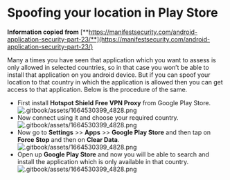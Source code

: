 # Spoofing your location in Play Store

**Information copied from** [**https://manifestsecurity.com/android-application-security-part-23/**](https://manifestsecurity.com/android-application-security-part-23/)

Many a times you have seen that application which you want to assess is only allowed in selected countries, so in that case you won’t be able to install that application on you android device. But if you can spoof your location to that country in which the application is allowed then you can get access to that application. Below is the procedure of the same.

* First install **Hotspot Shield Free VPN Proxy** from Google Play Store.\
  ![.gitbook/assets/1664530399_4828.png](https://i.imgur.com/0XrmuKY.png)
* Now connect using it and choose your required country.\
  ![.gitbook/assets/1664530399_4828.png](https://i.imgur.com/Z0WHrZX.png)
* Now go to **Settings** >> **Apps** >> **Google Play Store** and then tap on **Force Stop** and then on **Clear Data**.\
  ![.gitbook/assets/1664530399_4828.png](https://i.imgur.com/sjFrr67.png)
* Open up **Google Play Store** and now you will be able to search and install the application which is only available in that country.\
  ![.gitbook/assets/1664530399_4828.png](https://i.imgur.com/zfdhCBI.png)
